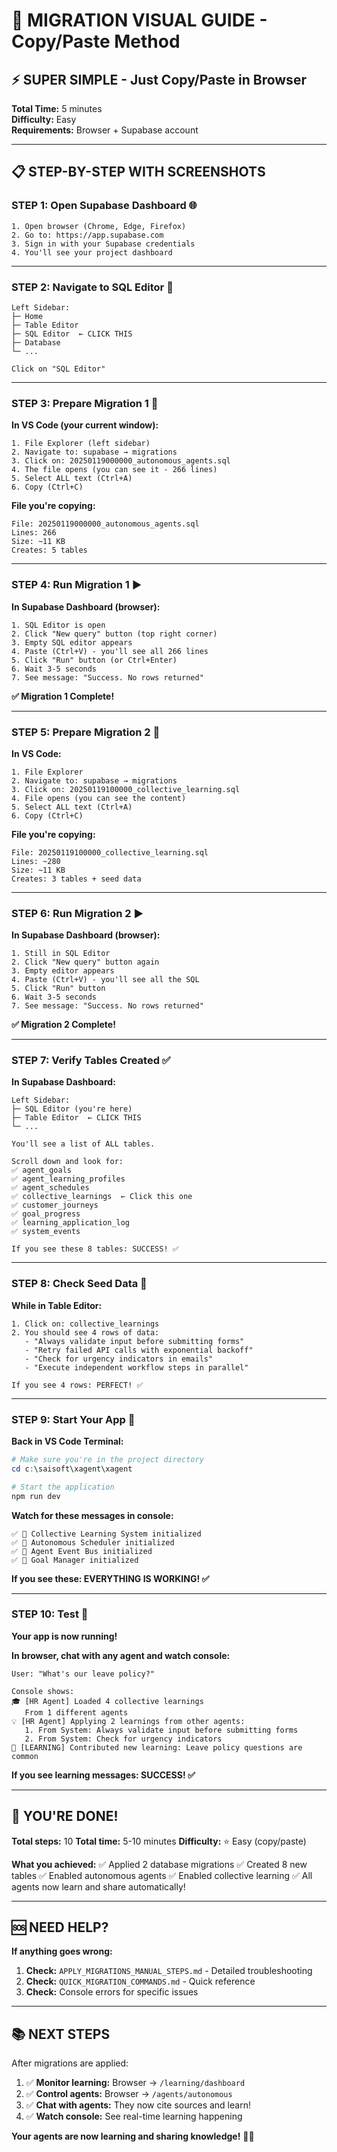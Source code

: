 # 🎯 MIGRATION VISUAL GUIDE - Copy/Paste Method

## ⚡ **SUPER SIMPLE - Just Copy/Paste in Browser**

**Total Time:** 5 minutes  
**Difficulty:** Easy  
**Requirements:** Browser + Supabase account

---

## 📋 **STEP-BY-STEP WITH SCREENSHOTS**

### **STEP 1: Open Supabase Dashboard** 🌐

```
1. Open browser (Chrome, Edge, Firefox)
2. Go to: https://app.supabase.com
3. Sign in with your Supabase credentials
4. You'll see your project dashboard
```

---

### **STEP 2: Navigate to SQL Editor** 📝

```
Left Sidebar:
├─ Home
├─ Table Editor
├─ SQL Editor  ← CLICK THIS
├─ Database
└─ ...

Click on "SQL Editor"
```

---

### **STEP 3: Prepare Migration 1** 📄

**In VS Code (your current window):**

```
1. File Explorer (left sidebar)
2. Navigate to: supabase → migrations
3. Click on: 20250119000000_autonomous_agents.sql
4. The file opens (you can see it - 266 lines)
5. Select ALL text (Ctrl+A)
6. Copy (Ctrl+C)
```

**File you're copying:**
```
File: 20250119000000_autonomous_agents.sql
Lines: 266
Size: ~11 KB
Creates: 5 tables
```

---

### **STEP 4: Run Migration 1** ▶️

**In Supabase Dashboard (browser):**

```
1. SQL Editor is open
2. Click "New query" button (top right corner)
3. Empty SQL editor appears
4. Paste (Ctrl+V) - you'll see all 266 lines
5. Click "Run" button (or Ctrl+Enter)
6. Wait 3-5 seconds
7. See message: "Success. No rows returned"
```

**✅ Migration 1 Complete!**

---

### **STEP 5: Prepare Migration 2** 📄

**In VS Code:**

```
1. File Explorer
2. Navigate to: supabase → migrations
3. Click on: 20250119100000_collective_learning.sql
4. File opens (you can see the content)
5. Select ALL text (Ctrl+A)
6. Copy (Ctrl+C)
```

**File you're copying:**
```
File: 20250119100000_collective_learning.sql
Lines: ~280
Size: ~11 KB
Creates: 3 tables + seed data
```

---

### **STEP 6: Run Migration 2** ▶️

**In Supabase Dashboard (browser):**

```
1. Still in SQL Editor
2. Click "New query" button again
3. Empty editor appears
4. Paste (Ctrl+V) - you'll see all the SQL
5. Click "Run" button
6. Wait 3-5 seconds
7. See message: "Success. No rows returned"
```

**✅ Migration 2 Complete!**

---

### **STEP 7: Verify Tables Created** ✅

**In Supabase Dashboard:**

```
Left Sidebar:
├─ SQL Editor (you're here)
├─ Table Editor  ← CLICK THIS
└─ ...

You'll see a list of ALL tables.

Scroll down and look for:
✅ agent_goals
✅ agent_learning_profiles
✅ agent_schedules
✅ collective_learnings  ← Click this one
✅ customer_journeys
✅ goal_progress
✅ learning_application_log
✅ system_events

If you see these 8 tables: SUCCESS! ✅
```

---

### **STEP 8: Check Seed Data** 🌱

**While in Table Editor:**

```
1. Click on: collective_learnings
2. You should see 4 rows of data:
   - "Always validate input before submitting forms"
   - "Retry failed API calls with exponential backoff"
   - "Check for urgency indicators in emails"
   - "Execute independent workflow steps in parallel"

If you see 4 rows: PERFECT! ✅
```

---

### **STEP 9: Start Your App** 🚀

**Back in VS Code Terminal:**

```powershell
# Make sure you're in the project directory
cd c:\saisoft\xagent\xagent

# Start the application
npm run dev
```

**Watch for these messages in console:**
```
✅ 🧠 Collective Learning System initialized
✅ 🤖 Autonomous Scheduler initialized
✅ 📡 Agent Event Bus initialized
✅ 🎯 Goal Manager initialized
```

**If you see these: EVERYTHING IS WORKING! ✅**

---

### **STEP 10: Test** 🧪

**Your app is now running!**

**In browser, chat with any agent and watch console:**

```
User: "What's our leave policy?"

Console shows:
🎓 [HR Agent] Loaded 4 collective learnings
   From 1 different agents
💡 [HR Agent] Applying 2 learnings from other agents:
   1. From System: Always validate input before submitting forms
   2. From System: Check for urgency indicators
🧠 [LEARNING] Contributed new learning: Leave policy questions are common
```

**If you see learning messages: SUCCESS! ✅**

---

## 🎉 **YOU'RE DONE!**

**Total steps:** 10
**Total time:** 5-10 minutes
**Difficulty:** ⭐ Easy (copy/paste)

**What you achieved:**
✅ Applied 2 database migrations
✅ Created 8 new tables
✅ Enabled autonomous agents
✅ Enabled collective learning
✅ All agents now learn and share automatically!

---

## 🆘 **NEED HELP?**

**If anything goes wrong:**

1. **Check:** `APPLY_MIGRATIONS_MANUAL_STEPS.md` - Detailed troubleshooting
2. **Check:** `QUICK_MIGRATION_COMMANDS.md` - Quick reference
3. **Check:** Console errors for specific issues

---

## 📚 **NEXT STEPS**

After migrations are applied:

1. ✅ **Monitor learning:** Browser → `/learning/dashboard`
2. ✅ **Control agents:** Browser → `/agents/autonomous`
3. ✅ **Chat with agents:** They now cite sources and learn!
4. ✅ **Watch console:** See real-time learning happening

**Your agents are now learning and sharing knowledge!** 🧠✨


